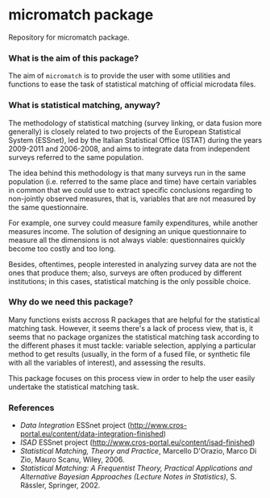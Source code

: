 micromatch package
==================

Repository for micromatch package.

### What is the aim of this package?
The aim of `micromatch` is to provide the user with some utilities and functions to ease the task of statistical matching of official microdata files.

### What is statistical matching, anyway?
The methodology of statistical matching (survey linking, or data fusion more generally) is closely related to two projects of the European Statistical System (ESSnet), led by the Italian Statistical Office (ISTAT) during the years 2009-2011 and 2006-2008, and aims to integrate data from independent surveys referred to the same population.

The idea behind this methodology is that many surveys run in the same population (i.e. referred to the same place and time) have certain variables in common that we could use to extract specific conclusions regarding to non-jointly observed measures, that is, variables that are not measured by the same questionnaire.

For example, one survey could measure family expenditures, while another measures income. The solution of designing an unique questionnaire to measure all the dimensions is not always viable: questionnaires quickly become too costly and too long. 

Besides, oftentimes, people interested in analyzing survey data are not the ones that produce them; also, surveys are often produced by different institutions; in this cases, statistical matching is the only possible choice. 

### Why do we need this package?

Many functions exists accross R packages that are helpful for the statistical matching task. However, it seems there's a lack of process view, that is, it seems that no package organizes the statistical matching task according to the different phases it must tackle: variable selection, applying a particular method to get results (usually, in the form of a fused file, or synthetic file with all the variables of interest), and assessing the results.

This package focuses on this process view in order to help the user easily undertake the statistical matching task.

### References
* *Data Integration* ESSnet project (http://www.cros-portal.eu/content/data-integration-finished)
* *ISAD* ESSnet project (http://www.cros-portal.eu/content/isad-finished)
* *Statistical Matching, Theory and Practice*, Marcello D'Orazio, Marco Di Zio, Mauro Scanu, Wiley, 2006.
* *Statistical Matching: A Frequentist Theory, Practical Applications and Alternative Bayesian Approaches (Lecture Notes in Statistics)*, S. Rässler, Springer, 2002.
